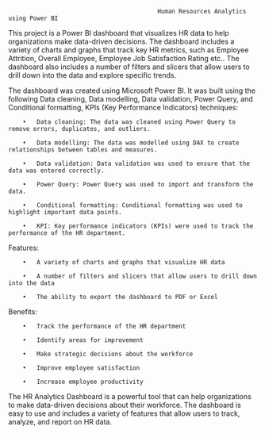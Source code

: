                                               Human Resources Analytics using Power BI


This project is a Power BI dashboard that visualizes HR data to help organizations make data-driven decisions. 
The dashboard includes a variety of charts and graphs that track key HR metrics, such as Employee Attrition, Overall Employee, Employee Job Satisfaction Rating etc.. 
The dashboard also includes a number of filters and slicers that allow users to drill down into the data and explore specific trends.

The dashboard was created using Microsoft Power BI. It was built using the following Data cleaning, Data modelling, Data validation, Power Query, and Conditional formatting, KPIs (Key Performance Indicators) techniques:

        •	Data cleaning: The data was cleaned using Power Query to remove errors, duplicates, and outliers.
        
        •	Data modelling: The data was modelled using DAX to create relationships between tables and measures.
        
        •	Data validation: Data validation was used to ensure that the data was entered correctly.
        
        •	Power Query: Power Query was used to import and transform the data.
        
        •	Conditional formatting: Conditional formatting was used to highlight important data points.

        •   KPI: Key performance indicators (KPIs) were used to track the performance of the HR department.
        

Features:

        •	A variety of charts and graphs that visualize HR data
        
        •	A number of filters and slicers that allow users to drill down into the data
        
        •	The ability to export the dashboard to PDF or Excel

Benefits:

        •	Track the performance of the HR department
        
        •	Identify areas for improvement
        
        •	Make strategic decisions about the workforce
        
        •	Improve employee satisfaction
        
        •	Increase employee productivity

The HR Analytics Dashboard is a powerful tool that can help organizations to make data-driven decisions about their workforce. The dashboard is easy to use and includes a variety of features that allow users to track, analyze, and report on HR data.                                                 
